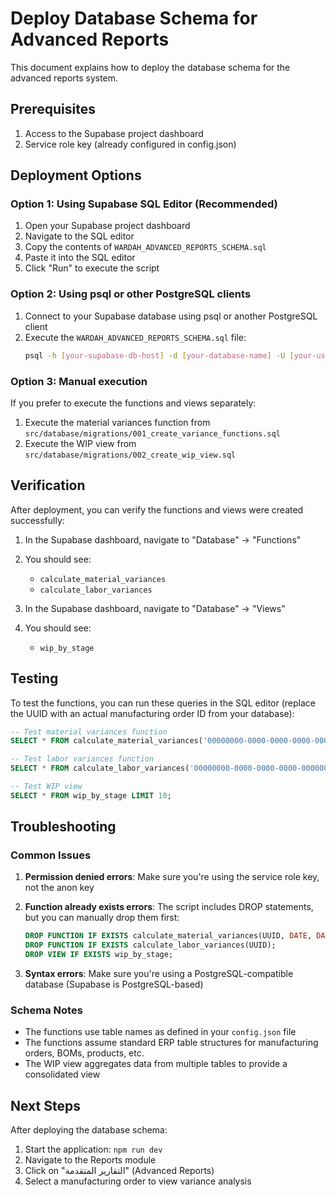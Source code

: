 # Deploy Database Schema for Advanced Reports

This document explains how to deploy the database schema for the advanced reports system.

## Prerequisites

1. Access to the Supabase project dashboard
2. Service role key (already configured in config.json)

## Deployment Options

### Option 1: Using Supabase SQL Editor (Recommended)

1. Open your Supabase project dashboard
2. Navigate to the SQL editor
3. Copy the contents of `WARDAH_ADVANCED_REPORTS_SCHEMA.sql`
4. Paste it into the SQL editor
5. Click "Run" to execute the script

### Option 2: Using psql or other PostgreSQL clients

1. Connect to your Supabase database using psql or another PostgreSQL client
2. Execute the `WARDAH_ADVANCED_REPORTS_SCHEMA.sql` file:
   ```bash
   psql -h [your-supabase-db-host] -d [your-database-name] -U [your-username] -f WARDAH_ADVANCED_REPORTS_SCHEMA.sql
   ```

### Option 3: Manual execution

If you prefer to execute the functions and views separately:

1. Execute the material variances function from `src/database/migrations/001_create_variance_functions.sql`
2. Execute the WIP view from `src/database/migrations/002_create_wip_view.sql`

## Verification

After deployment, you can verify the functions and views were created successfully:

1. In the Supabase dashboard, navigate to "Database" → "Functions"
2. You should see:
   - `calculate_material_variances`
   - `calculate_labor_variances`

3. In the Supabase dashboard, navigate to "Database" → "Views"
4. You should see:
   - `wip_by_stage`

## Testing

To test the functions, you can run these queries in the SQL editor (replace the UUID with an actual manufacturing order ID from your database):

```sql
-- Test material variances function
SELECT * FROM calculate_material_variances('00000000-0000-0000-0000-000000000000');

-- Test labor variances function
SELECT * FROM calculate_labor_variances('00000000-0000-0000-0000-000000000000');

-- Test WIP view
SELECT * FROM wip_by_stage LIMIT 10;
```

## Troubleshooting

### Common Issues

1. **Permission denied errors**: Make sure you're using the service role key, not the anon key
2. **Function already exists errors**: The script includes DROP statements, but you can manually drop them first:
   ```sql
   DROP FUNCTION IF EXISTS calculate_material_variances(UUID, DATE, DATE);
   DROP FUNCTION IF EXISTS calculate_labor_variances(UUID);
   DROP VIEW IF EXISTS wip_by_stage;
   ```

3. **Syntax errors**: Make sure you're using a PostgreSQL-compatible database (Supabase is PostgreSQL-based)

### Schema Notes

- The functions use table names as defined in your `config.json` file
- The functions assume standard ERP table structures for manufacturing orders, BOMs, products, etc.
- The WIP view aggregates data from multiple tables to provide a consolidated view

## Next Steps

After deploying the database schema:

1. Start the application: `npm run dev`
2. Navigate to the Reports module
3. Click on "التقارير المتقدمة" (Advanced Reports)
4. Select a manufacturing order to view variance analysis